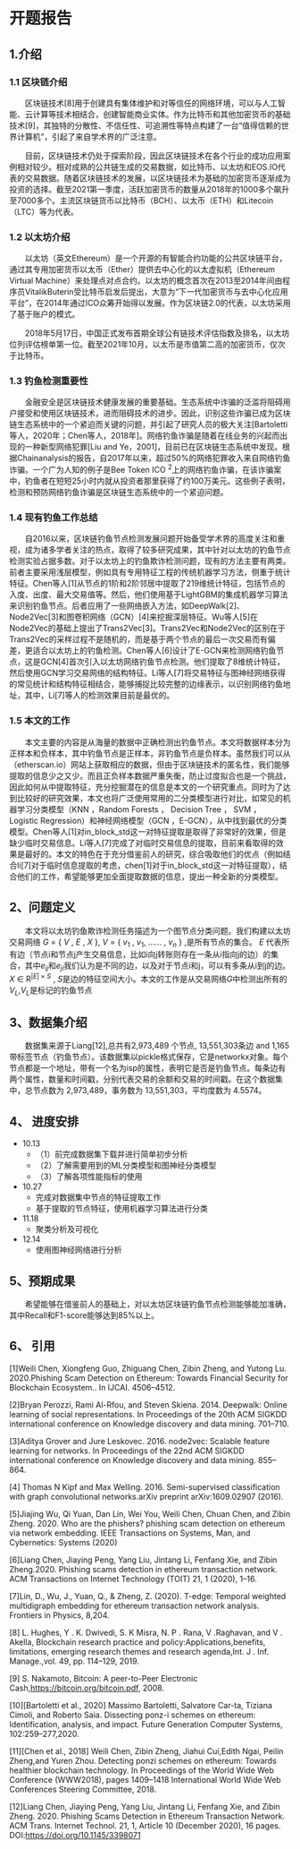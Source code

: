 # 开题报告

## 1.介绍

### 1.1 区块链介绍

&emsp;&emsp;区块链技术[8]用于创建具有集体维护和对等信任的网络环境，可以与人工智能、云计算等技术相结合，创建智能商业实体。作为比特币和其他加密货币的基础技术[9]，其独特的分散性、不信任性、可追溯性等特点构建了一台“值得信赖的世界计算机”，引起了来自学术界的广泛注意。

&emsp;&emsp;目前，区块链技术仍处于探索阶段，因此区块链技术在各个行业的成功应用案例相对较少。相对成熟的公共链生成的交易数据，如比特币、以太坊和EOS.IO代表的交易数据。随着区块链技术的发展，以区块链技术为基础的加密货币逐渐成为投资的选择。截至2021第一季度，活跃加密货币的数量从2018年的1000多个飙升至7000多个。主流区块链货币以比特币（BCH）、以太币（ETH）和Litecoin（LTC）等为代表。

### 1.2 以太坊介绍

&emsp;&emsp;以太坊（英文Ethereum）是一个开源的有智能合约功能的公共区块链平台，通过其专用加密货币以太币（Ether）提供去中心化的以太虚拟机（Ethereum Virtual Machine）来处理点对点合约。以太坊的概念首次在2013至2014年间由程序员VitalikButerin受比特币启发后提出，大意为“下一代加密货币与去中心化应用平台”，在2014年通过ICO众筹开始得以发展。作为区块链2.0的代表，以太坊采用了基于账户的模式。

&emsp;&emsp;2018年5月17日，中国正式发布首期全球公有链技术评估指数及排名，以太坊位列评估榜单第一位。截至2021年10月，以太币是市值第二高的加密货币，仅次于比特币。

### 1.3 钓鱼检测重要性

&emsp;&emsp;金融安全是区块链技术健康发展的重要基础。生态系统中诈骗的泛滥将阻碍用户接受和使用区块链技术，进而阻碍技术的进步。因此，识别这些诈骗已成为区块链生态系统中的一个紧迫而关键的问题，并引起了研究人员的极大关注[Bartoletti等人，2020年；Chen等人，2018年]。网络钓鱼诈骗是随着在线业务的兴起而出现的一种新型网络犯罪[Liu and Ye，2001]，目前已在区块链生态系统中发现。根据Chainanalysis的报告，自2017年以来，超过50%的网络犯罪收入来自网络钓鱼诈骗。一个广为人知的例子是Bee Token ICO ${^2}$上的网络钓鱼诈骗，在该诈骗案中，钓鱼者在短短25小时内就从投资者那里获得了约100万美元。这些例子表明，检测和预防网络钓鱼诈骗是区块链生态系统中的一个紧迫问题。


### 1.4 现有钓鱼工作总结

&emsp;&emsp;自2016以来，区块链钓鱼节点检测发展问题开始备受学术界的高度关注和重视，成为诸多学者关注的热点，取得了较多研究成果，其中针对以太坊的钓鱼节点检测实验占据多数。对于以太坊上的钓鱼欺诈检测问题，现有的方法主要有两类。前者主要采用浅层模型，例如具有专用特征工程的传统机器学习方法，侧重于统计特征。Chen等人[1]从节点的1阶和2阶邻居中提取了219维统计特征，包括节点的入度、出度、最大交易值等。然后，他们使用基于LightGBM的集成机器学习算法来识别钓鱼节点。后者应用了一些网络嵌入方法，如DeepWalk[2]、Node2Vec[3]和图卷积网络（GCN）[4]来挖掘深层特征。Wu等人[5]在Node2Vec的基础上提出了Trans2Vec[3]。Trans2Vec和Node2Vec的区别在于Trans2Vec的采样过程不是随机的，而是基于两个节点的最后一次交易而有偏差，更适合以太坊上的钓鱼检测。Chen等人[6]设计了E-GCN来检测网络钓鱼节点，这是GCN[4]首次引入以太坊网络钓鱼节点检测。他们提取了8维统计特征，然后使用GCN学习交易网络的结构特征。Li等人[7]将交易特征与图神经网络获得的常见统计和结构特征相结合，能够捕捉比较完整的边缘表示，以识别网络钓鱼地址，其中，Li[7]等人的检测效果目前是最优的。

### 1.5 本文的工作

&emsp;&emsp;本文主要的内容是从海量的数据中正确检测出钓鱼节点。本文将数据样本分为正样本和负样本，其中钓鱼节点是正样本，非钓鱼节点是负样本。虽然我们可以从（etherscan.io）网站上获取相应的数据，但由于区块链技术的匿名性，我们能够提取的信息少之又少。而且正负样本数据严重失衡，防止过度拟合也是一个挑战，因此如何从中提取特征，充分挖掘潜在的信息是本文的一个研究重点。同时为了达到比较好的研究效果，本文也将广泛使用常用的二分类模型进行对比，如常见的机器学习分类模型（KNN ，Random Forests ， Decision Tree ， SVM ， Logistic Regression）和神经网络模型（GCN ，E-GCN），从中找到最优的分类模型。Chen等人[1]对in_block_std这一对特征提取是取得了非常好的效果，但是缺少临时交易信息。Li等人[7]完成了对临时交易信息的提取，目前来看取得的效果是最好的。本文的特色在于充分借鉴前人的研究，综合吸取他们的优点（例如结合li[7]对于临时信息提取的考虑，chen[1]对于in_block_std这一对特征提取），结合他们的工作，希望能够更加全面提取数据的信息，提出一种全新的分类模型。

## 2、问题定义

&emsp;&emsp;本文将以太坊钓鱼欺诈检测任务描述为一个图节点分类问题。我们构建以太坊交易网络 *G* = { *V* , *E* , *X* }, *V* = { *v*$_{1}$ , *v*$_{1}$, ...... , *v*$_{n}$ } ,是所有节点的集合。 *E* 代表所有边（节点i和节点j产生交易信息，比如i向j转账则存在一条从i指向j的边）的集合，其中*e*$_{ij}$和*e*$_{ji}$我们认为是不同的边，以及对于节点i和j，可以有多条从i到j的边。*X* $\in$ R$^{|E| {\times} S }$ , *S*是边的特征空间大小。本文的工作是从交易网络*G*中检测出所有的*V*$_{L}$,*V*$_{L}$是标记的钓鱼节点
## 3、数据集介绍

&emsp;&emsp;数据集来源于Liang[12],总共有2,973,489 个节点, 13,551,303条边 and 1,165带标签节点（钓鱼节点）。该数据集以pickle格式保存，它是networkx对象。每个节点都是一个地址，带有一个名为isp的属性，表明它是否是钓鱼节点。每条边有两个属性，数量和时间戳，分别代表交易的余额和交易的时间戳。在这个数据集中，总节点数为 2,973,489，事务数为 13,551,303，平均度数为 4.5574。

## 4、 进度安排

- 10.13
  - （1）前完成数据集下载并进行简单初步分析
  - （2）了解需要用到的ML分类模型和图神经分类模型
  - （3）了解各项性能指标的使用
- 10.27
  - 完成对数据集中节点的特征提取工作
  - 基于提取的节点特征，使用机器学习算法进行分类
- 11.18
  - 聚类分析及可视化
- 12.14
  - 使用图神经网络进行分析


## 5、预期成果

&emsp;&emsp;希望能够在借鉴前人的基础上，对以太坊区块链钓鱼节点检测能够能加准确，其中Recall和F1-score能够达到85%以上。

## 6、 引用

[1]Weili Chen, Xiongfeng Guo, Zhiguang Chen, Zibin Zheng, and Yutong Lu. 2020.Phishing Scam Detection on Ethereum: Towards Financial Security for Blockchain Ecosystem.. In IJCAI. 4506–4512.

[2]Bryan Perozzi, Rami Al-Rfou, and Steven Skiena. 2014. Deepwalk: Online learning of social representations. In Proceedings of the 20th ACM SIGKDD international conference on Knowledge discovery and data mining. 701–710.

[3]Aditya Grover and Jure Leskovec. 2016. node2vec: Scalable feature learning for networks. In Proceedings of the 22nd ACM SIGKDD international conference on Knowledge discovery and data mining. 855–864.

[4] Thomas N Kipf and Max Welling. 2016. Semi-supervised classification with graph convolutional networks.arXiv preprint arXiv:1609.02907 (2016).

[5]Jiajing Wu, Qi Yuan, Dan Lin, Wei You, Weili Chen, Chuan Chen, and Zibin
Zheng. 2020. Who are the phishers? phishing scam detection on ethereum via network embedding. IEEE Transactions on Systems, Man, and Cybernetics: Systems (2020)

[6]Liang Chen, Jiaying Peng, Yang Liu, Jintang Li, Fenfang Xie, and Zibin Zheng.2020. Phishing scams detection in ethereum transaction network. ACM Transactions on Internet Technology (TOIT) 21, 1 (2020), 1–16.

[7]Lin, D., Wu, J., Yuan, Q., & Zheng, Z. (2020). T-edge: Temporal weighted multidigraph embedding for ethereum transaction network analysis. Frontiers in Physics, 8,204.

[8] L. Hughes, Y . K. Dwivedi, S. K Misra, N. P . Rana, V .Raghavan, and V . Akella, Blockchain research practice and policy:Applications,benefits, limitations, emerging research themes and research agenda,Int. J . Inf. Manage.,vol. 49, pp. 114–129, 2019.

[9] S. Nakamoto, Bitcoin: A peer-to-Peer Electronic Cash,https://bitcoin.org/bitcoin.pdf, 2008.

[10][Bartoletti et al., 2020] Massimo Bartoletti, Salvatore Car-ta, Tiziana Cimoli, and Roberto Saia. Dissecting ponz-i schemes on ethereum: Identification, analysis, and impact. Future Generation Computer Systems, 102:259–277,2020.

[11][Chen et al., 2018] Weili Chen, Zibin Zheng, Jiahui Cui,Edith Ngai, Peilin Zheng,and Yuren Zhou. Detecting ponzi schemes on ethereum: Towards healthier blockchain technology. In Proceedings of the World Wide Web Conference (WWW2018), pages 1409–1418 International World Wide Web Conferences Steering Committee, 2018.

[12]Liang Chen, Jiaying Peng, Yang Liu, Jintang Li, Fenfang Xie, and Zibin Zheng. 2020. Phishing Scams Detection in Ethereum Transaction Network. ACM Trans. Internet Technol. 21, 1, Article 10 (December 2020), 16 pages. DOI:https://doi.org/10.1145/3398071
